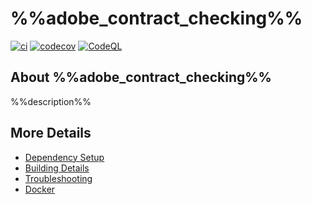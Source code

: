 # %%adobe_contract_checking%%

[![ci](https://github.com/%%myorg%%/%%adobe_contract_checking%%/actions/workflows/ci.yml/badge.svg)](https://github.com/%%myorg%%/%%adobe_contract_checking%%/actions/workflows/ci.yml)
[![codecov](https://codecov.io/gh/%%myorg%%/%%adobe_contract_checking%%/branch/main/graph/badge.svg)](https://codecov.io/gh/%%myorg%%/%%adobe_contract_checking%%)
[![CodeQL](https://github.com/%%myorg%%/%%adobe_contract_checking%%/actions/workflows/codeql-analysis.yml/badge.svg)](https://github.com/%%myorg%%/%%adobe_contract_checking%%/actions/workflows/codeql-analysis.yml)

## About %%adobe_contract_checking%%
%%description%%


## More Details

 * [Dependency Setup](README_dependencies.md)
 * [Building Details](README_building.md)
 * [Troubleshooting](README_troubleshooting.md)
 * [Docker](README_docker.md)
